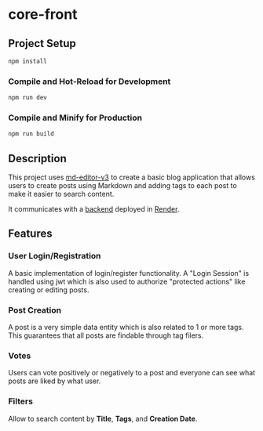 # core-front

## Project Setup

```sh
npm install
```

### Compile and Hot-Reload for Development

```sh
npm run dev
```

### Compile and Minify for Production

```sh
npm run build
```
## Description

This project uses [md-editor-v3](https://github.com/imzbf/md-editor-v3) to create a basic blog application that allows users to create posts using Markdown and adding tags to each post to make it easier to search content.

It communicates with a [backend](https://github.com/ramoscariel/core-back) deployed in [Render](https://render.com/).

## Features

### User Login/Registration

A basic implementation of login/register functionality.
A "Login Session" is handled using jwt which is also used to authorize "protected actions" like creating or editing posts.

### Post Creation

A post is a very simple data entity which is also related to 1 or more tags. This guarantees that all posts are findable through tag filers.

### Votes

Users can vote positively or negatively to a post and everyone can see what posts are liked by what user.

### Filters

Allow to search content by **Title**, **Tags**, and **Creation Date**.
